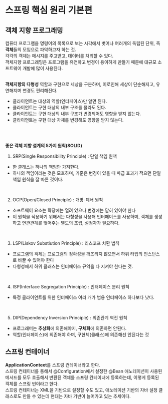 # 스프링 핵심 원리 기본편

## 객체 지향 프로그래밍
컴퓨터 프로그램을 명령어의 목록으로 보는 시각에서 벗어나 여러개의 독립된 단위, 즉 **객체**들의 모임으로 파악하고자 하는 것.<br/>
각각의 객체는 메시지를 주고받고, 데이터를 처리할 수 있다. <br/>
객체지향 프로그래밍은 프로그램을 유연하고 변경이 용이하게 만들기 때문에 대규모 소프트웨어 개발에 많이 사용된다.
<br/>
<br/>

**객체지향의 다형성**
역할과 구현으로 세상을 구분하며, 이로인해 세상이 단순해지고, 유연해지며 변경도 편리해진다. <br/>
- 클라이언트는 대상의 역할(인터페이스)만 알면 된다.
- 클라이언트는 구현 대상의 내부 구조를 몰라도 된다.
- 클라이언트는 구현 대상의 내부 구조가 변경되어도 영향을 받지 않는다.
- 클라이언트는 구현 대상 자체를 변경해도 영향을 받지 않는다.
<br/>
<br/>

**좋은 객체 지향 설계의 5가지 원칙(SOLID)**
1. SRP(Single Responsibility Principle) : 단일 책임 원책
- 한 클래스는 하나의 책임만 가져한다.
- 하나의 책임이라는 것은 모호하며, 기준은 변경이 있을 때 파급 효과가 적으면 단일 책임 원칙을 잘 따른 것이다.
<br/>

2. OCP(Open/Closed Principle) : 개방-폐쇄 원칙
- 소프트웨어 요소는 확장에는 열려 있으나 변경에는 닫혀 있어야 한다
- 이 원칙을 적용하기 위해서는 다형성을 사용해 인터페이스를 사용하며, 객체를 생성하고 연관관계를 맺어주는 별도의 조립, 설정자가 필요하다.
<br/>

3. LSP(Liskov Substiution Principle) : 리스코프 치환 법칙
- 프로그램의 객체는 프로그램의 정확성을 깨뜨리지 않으면서 하위 타입의 인스턴스로 바꿀 수 있어야 한다
- 다형성에서 하위 클래스는 인터페이스 규약을 다 지켜야 한다는 것.
<br/>

4. ISP(Interface Segregation Principle) : 인터페이스 분리 원칙
- 특정 클라이언트를 위한 인터페이스 여러 개가 범용 인터페이스 하나보다 낫다.
<br/>

5. DIP(Dependency Inversion Principle) : 의존관계 역전 원칙
- 프로그래머는 **추상화**에 의존해야지, **구체화**에 의존하면 안된다.
- 역할(인터페이스)에 의존해야 하며, 구현체(클래스)에 의존해선 안된다는 것

## 스프링 컨테이너
**ApplicationContext**를 스프링 컨테이너라고 한다. <br/>
스프링 컨테이너를 통해서 @Configuration에서 설정한 @Bean 애노테이션이 사용된 메서드를 모두 호출해서 반환된 객체를 스프링 컨테이너에 등록하는데, 이렇게 등록된 객체를 스프링 빈이라고 한다. <br/>
스프링 컨테이너는 XML을 기반으로 설정할 수도 있고, 애노테이션 기반의 자바 설정 클래스로도 만들 수 있는데 현대는 자바 기반이 늘어가고 있는 추세이다.
